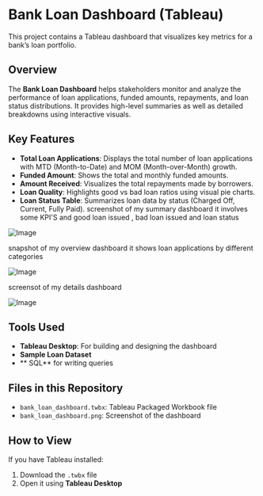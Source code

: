 


# Bank Loan Dashboard (Tableau)

This project contains a Tableau dashboard that visualizes key metrics for a bank’s loan portfolio.

## Overview

The **Bank Loan Dashboard** helps stakeholders monitor and analyze the performance of loan applications, funded amounts, repayments, and loan status distributions. It provides high-level summaries as well as detailed breakdowns using interactive visuals.

## Key Features

- **Total Loan Applications**: Displays the total number of loan applications with MTD (Month-to-Date) and MOM (Month-over-Month) growth.
- **Funded Amount**: Shows the total and monthly funded amounts.
- **Amount Received**: Visualizes the total repayments made by borrowers.
- **Loan Quality**: Highlights good vs bad loan ratios using visual pie charts.
- **Loan Status Table**: Summarizes loan data by status (Charged Off, Current, Fully Paid).
screenshot of my summary dashboard
it involves some KPI'S and good loan issued , bad loan issued  and loan status

![Image](https://github.com/user-attachments/assets/b3f6a7c1-c8de-4e6a-b553-df6fffddbf56)

snapshot of my overview dashboard
it shows loan applications by different categories

![Image](https://github.com/user-attachments/assets/d6aebdb2-df55-4534-8fc0-e679a54ab581)

screensot of my details dashboard

![Image](https://github.com/user-attachments/assets/15064a8a-e8e3-402e-a4f7-5b9ceb274c57)



## Tools Used

- **Tableau Desktop**: For building and designing the dashboard
- **Sample Loan Dataset** 
- ** SQL** for writing queries

## Files in this Repository

- `bank_loan_dashboard.twbx`: Tableau Packaged Workbook file
- `bank_loan_dashboard.png`: Screenshot of the dashboard


## How to View

If you have Tableau installed:
1. Download the `.twbx` file
2. Open it using **Tableau Desktop**





